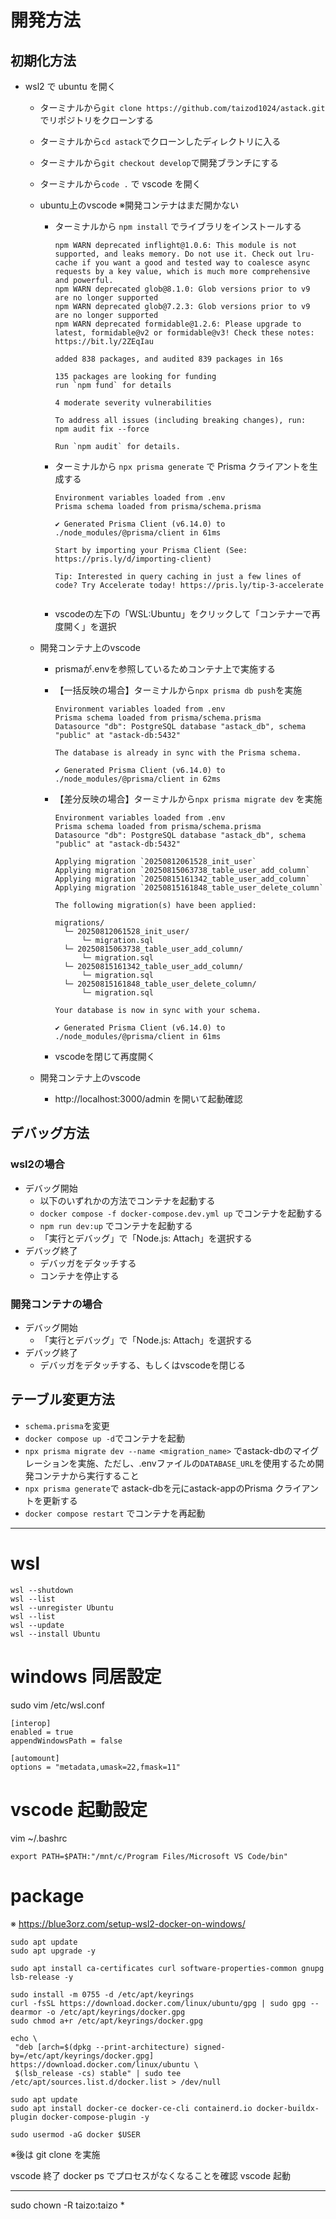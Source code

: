# 開発方法

## 初期化方法

- wsl2 で ubuntu を開く
  - ターミナルから`git clone https://github.com/taizod1024/astack.git` でリポジトリをクローンする
  - ターミナルから`cd astack`でクローンしたディレクトリに入る
  - ターミナルから`git checkout develop`で開発ブランチにする
  - ターミナルから`code .` で vscode を開く
  - ubuntu上のvscode ※開発コンテナはまだ開かない
    - ターミナルから `npm install` でライブラリをインストールする

      ```
      npm WARN deprecated inflight@1.0.6: This module is not supported, and leaks memory. Do not use it. Check out lru-cache if you want a good and tested way to coalesce async requests by a key value, which is much more comprehensive and powerful.
      npm WARN deprecated glob@8.1.0: Glob versions prior to v9 are no longer supported
      npm WARN deprecated glob@7.2.3: Glob versions prior to v9 are no longer supported
      npm WARN deprecated formidable@1.2.6: Please upgrade to latest, formidable@v2 or formidable@v3! Check these notes: https://bit.ly/2ZEqIau

      added 838 packages, and audited 839 packages in 16s

      135 packages are looking for funding
      run `npm fund` for details

      4 moderate severity vulnerabilities

      To address all issues (including breaking changes), run:
      npm audit fix --force

      Run `npm audit` for details.
      ```

    - ターミナルから `npx prisma generate` で Prisma クライアントを生成する

      ```
      Environment variables loaded from .env
      Prisma schema loaded from prisma/schema.prisma

      ✔ Generated Prisma Client (v6.14.0) to ./node_modules/@prisma/client in 61ms

      Start by importing your Prisma Client (See: https://pris.ly/d/importing-client)

      Tip: Interested in query caching in just a few lines of code? Try Accelerate today! https://pris.ly/tip-3-accelerate
      ```

    ```

    ```

    - vscodeの左下の「WSL:Ubuntu」をクリックして「コンテナーで再度開く」を選択

  - 開発コンテナ上のvscode
    - prismaが.envを参照しているためコンテナ上で実施する
    - 【一括反映の場合】ターミナルから`npx prisma db push`を実施

      ```
      Environment variables loaded from .env
      Prisma schema loaded from prisma/schema.prisma
      Datasource "db": PostgreSQL database "astack_db", schema "public" at "astack-db:5432"

      The database is already in sync with the Prisma schema.

      ✔ Generated Prisma Client (v6.14.0) to ./node_modules/@prisma/client in 62ms
      ```

    - 【差分反映の場合】ターミナルから`npx prisma migrate dev` を実施

      ```
      Environment variables loaded from .env
      Prisma schema loaded from prisma/schema.prisma
      Datasource "db": PostgreSQL database "astack_db", schema "public" at "astack-db:5432"

      Applying migration `20250812061528_init_user`
      Applying migration `20250815063738_table_user_add_column`
      Applying migration `20250815161342_table_user_add_column`
      Applying migration `20250815161848_table_user_delete_column`

      The following migration(s) have been applied:

      migrations/
        └─ 20250812061528_init_user/
            └─ migration.sql
        └─ 20250815063738_table_user_add_column/
            └─ migration.sql
        └─ 20250815161342_table_user_add_column/
            └─ migration.sql
        └─ 20250815161848_table_user_delete_column/
            └─ migration.sql

      Your database is now in sync with your schema.

      ✔ Generated Prisma Client (v6.14.0) to ./node_modules/@prisma/client in 61ms
      ```

    - vscodeを閉じて再度開く

  - 開発コンテナ上のvscode
    - http://localhost:3000/admin を開いて起動確認

## デバッグ方法

### wsl2の場合

- デバッグ開始
  - 以下のいずれかの方法でコンテナを起動する
  - `docker compose -f docker-compose.dev.yml up` でコンテナを起動する
  - `npm run dev:up` でコンテナを起動する
  - 「実行とデバッグ」で「Node.js: Attach」を選択する
- デバッグ終了
  - デバッガをデタッチする
  - コンテナを停止する

### 開発コンテナの場合

- デバッグ開始
  - 「実行とデバッグ」で「Node.js: Attach」を選択する
- デバッグ終了
  - デバッガをデタッチする、もしくはvscodeを閉じる

## テーブル変更方法

- `schema.prisma`を変更
- `docker compose up -d`でコンテナを起動
- `npx prisma migrate dev --name <migration_name>` でastack-dbのマイグレーションを実施、ただし、.envファイルの`DATABASE_URL`を使用するため開発コンテナから実行すること
- `npx prisma generate`で astack-dbを元にastack-appのPrisma クライアントを更新する
- `docker compose restart` でコンテナを再起動

---

# wsl

```
wsl --shutdown
wsl --list
wsl --unregister Ubuntu
wsl --list
wsl --update
wsl --install Ubuntu
```

# windows 同居設定

sudo vim /etc/wsl.conf

```
[interop]
enabled = true
appendWindowsPath = false

[automount]
options = "metadata,umask=22,fmask=11"
```

# vscode 起動設定

vim ~/.bashrc

```
export PATH=$PATH:"/mnt/c/Program Files/Microsoft VS Code/bin"
```

# package

※ https://blue3orz.com/setup-wsl2-docker-on-windows/

```
sudo apt update
sudo apt upgrade -y

sudo apt install ca-certificates curl software-properties-common gnupg lsb-release -y

sudo install -m 0755 -d /etc/apt/keyrings
curl -fsSL https://download.docker.com/linux/ubuntu/gpg | sudo gpg --dearmor -o /etc/apt/keyrings/docker.gpg
sudo chmod a+r /etc/apt/keyrings/docker.gpg

echo \
 "deb [arch=$(dpkg --print-architecture) signed-by=/etc/apt/keyrings/docker.gpg] https://download.docker.com/linux/ubuntu \
 $(lsb_release -cs) stable" | sudo tee /etc/apt/sources.list.d/docker.list > /dev/null

sudo apt update
sudo apt install docker-ce docker-ce-cli containerd.io docker-buildx-plugin docker-compose-plugin -y

sudo usermod -aG docker $USER
```

※後は git clone を実施

vscode 終了
docker ps でプロセスがなくなることを確認
vscode 起動

---

sudo chown -R taizo:taizo \*
